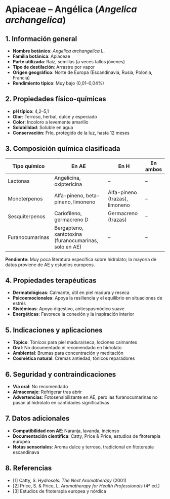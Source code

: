 # Apiaceae – Angélica (*Angelica archangelica*)

## 1. Información general
- **Nombre botánico**: *Angelica archangelica* L.
- **Familia botánica**: Apiaceae
- **Parte utilizada**: Raíz, semillas (a veces tallos jóvenes)
- **Tipo de destilación**: Arrastre por vapor
- **Origen geográfico**: Norte de Europa (Escandinavia, Rusia, Polonia, Francia)
- **Rendimiento típico**: Muy bajo (0,01–0,04%)

## 2. Propiedades físico-químicas
- **pH típico**: 4,2–5,1
- **Olor**: Terroso, herbal, dulce y especiado
- **Color**: Incoloro a levemente amarillo
- **Solubilidad**: Soluble en agua
- **Conservación**: Frío, protegido de la luz, hasta 12 meses

## 3. Composición química clasificada
| Tipo químico     | En AE                                   | En H                             | En ambos         |
|-----------------|------------------------------------------|-----------------------------------|------------------|
| Lactonas        | Angelicina, oxiptericina                 | –                                 | –                |
| Monoterpenos    | Alfa-pineno, beta-pineno, limoneno       | Alfa-pineno (trazas), limoneno    | –                |
| Sesquiterpenos  | Cariofileno, germacreno D                | Germacreno (trazas)               | –                |
| Furanocumarinas | Bergapteno, xantotoxina (furanocumarinas, solo en AE)| –             | –                |

**Pendiente:** Muy poca literatura específica sobre hidrolato; la mayoría de datos proviene de AE y estudios europeos.

## 4. Propiedades terapéuticas
- **Dermatológicas**: Calmante, útil en piel madura y reseca
- **Psicoemocionales**: Apoya la resiliencia y el equilibrio en situaciones de estrés
- **Sistémicas**: Apoyo digestivo, antiespasmódico suave
- **Energéticas**: Favorece la conexión y la inspiración interior

## 5. Indicaciones y aplicaciones
- **Tópico**: Tónicos para piel madura/seca, lociones calmantes
- **Oral**: No documentado ni recomendado en hidrolato
- **Ambiental**: Brumas para concentración y meditación
- **Cosmética natural**: Cremas antiedad, tónicos reparadores

## 6. Seguridad y contraindicaciones
- **Vía oral**: No recomendado
- **Almacenaje**: Refrigerar tras abrir
- **Advertencias**: Fotosensibilizante en AE, pero las furanocumarinas no pasan al hidrolato en cantidades significativas

## 7. Datos adicionales
- **Compatibilidad con AE**: Naranja, lavanda, incienso
- **Documentación científica**: Catty, Price & Price, estudios de fitoterapia europea
- **Notas sensoriales**: Aroma dulce y terroso, tradicional en fitoterapia escandinava

## 8. Referencias
- [1] Catty, S. *Hydrosols: The Next Aromatherapy* (2001)
- [2] Price, S. & Price, L. *Aromatherapy for Health Professionals* (4ª ed.)
- [3] Estudios de fitoterapia europea y nórdica

